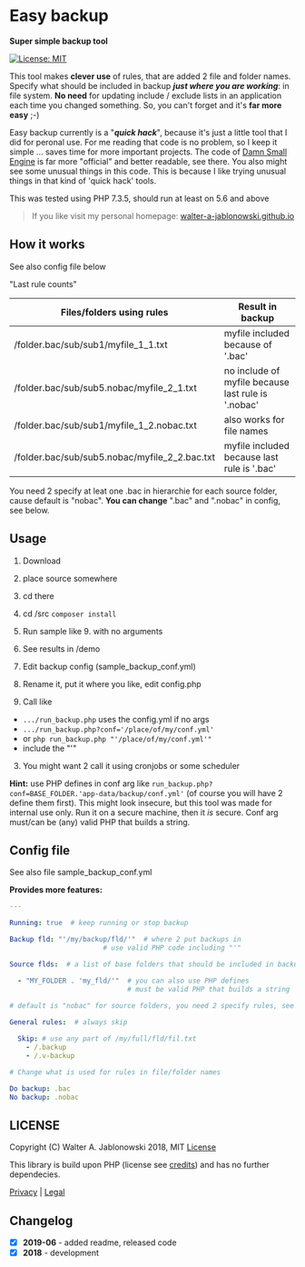 # Easy backup

**Super simple backup tool**

[![License: MIT](https://img.shields.io/badge/License-MIT-yellow.svg)](https://opensource.org/licenses/MIT)

This tool makes **clever use** of rules, that are added 2 file and folder names. Specify what should be included in backup ***just where you are working***: in file system. **No need** for updating include / exclude lists in an application each time you changed something. So, you can't forget and it's **far more easy** ;-)

Easy backup currently is a "***quick hack***", because it's just a little tool that I did for peronal use. For me reading that code is no problem, so I keep it simple ... saves time for more important projects. The code of [Damn Small Engine](https://github.com/walter-a-jablonowski/damn-small-engine) is far more "official" and better readable, see there. You also might see some unusual things in this code. This is because I like trying unusual things in that kind of 'quick hack' tools.

This was tested using PHP 7.3.5, should run at least on 5.6 and above


> If you like visit my personal homepage: [walter-a-jablonowski.github.io](https://walter-a-jablonowski.github.io)


## How it works

See also config file below

"Last rule counts"

|         Files/folders using rules             |                  Result in backup                  |
| --------------------------------------------- | -------------------------------------------------- |
| /folder.bac/sub/sub1/myfile_1_1.txt           | myfile included because of '.bac'                  |
| /folder.bac/sub/sub5.nobac/myfile_2_1.txt     | no include of myfile because last rule is '.nobac' |
| /folder.bac/sub/sub1/myfile_1_2.nobac.txt     | also works for file names                          |
| /folder.bac/sub/sub5.nobac/myfile_2_2.bac.txt | myfile included because last rule is '.bac'        |

You need 2 specify at leat one .bac in hierarchie for each source folder, cause default is "nobac". **You can change** ".bac" and ".nobac" in config, see below.


## Usage

1. Download
2. place source somewhere
3. cd there
4. cd /src `composer install`
5. Run sample like 9. with no arguments
6. See results in /demo

7. Edit backup config (sample_backup_conf.yml)
8. Rename it, put it where you like, edit config.php
9. Call like

  - `.../run_backup.php` uses the config.yml if no args
  - `.../run_backup.php?conf='/place/of/my/conf.yml'`
  - or `php run_backup.php "'/place/of/my/conf.yml'"`
  - include the "'"

3. You might want 2 call it using cronjobs or some scheduler

**Hint:** use PHP defines in conf arg like `run_backup.php?conf=BASE_FOLDER.'app-data/backup/conf.yml'`
(of course you will have 2 define them first). This might look insecure, but this tool was made for
internal use only. Run it on a secure machine, then it *is* secure. Conf arg must/can be (any) valid
PHP that builds a string.


## Config file

See also file sample_backup_conf.yml

**Provides more features:**

```yaml
---

Running: true  # keep running or stop backup

Backup fld: "'/my/backup/fld/'"  # where 2 put backups in
                       # use valid PHP code including "'"

Source flds:  # a list of base folders that should be included in backup

  - "MY_FOLDER . 'my_fld/'"  # you can also use PHP defines
                             # must be valid PHP that builds a string
  
# default is "nobac" for source folders, you need 2 specify rules, see readme

General rules:  # always skip

  Skip: # use any part of /my/full/fld/fil.txt
    - /.backup
    - /.v-backup

# Change what is used for rules in file/folder names

Do backup: .bac
No backup: .nobac
```


## LICENSE

Copyright (C) Walter A. Jablonowski 2018, MIT [License](LICENSE)

This library is build upon PHP (license see [credits](credits.md)) and has no further dependecies.


[Privacy](https://walter-a-jablonowski.github.io/privacy.html) | [Legal](https://walter-a-jablonowski.github.io/imprint.html)


## Changelog

* [x] **2019-06** - added readme, released code
* [x] **2018** - development
